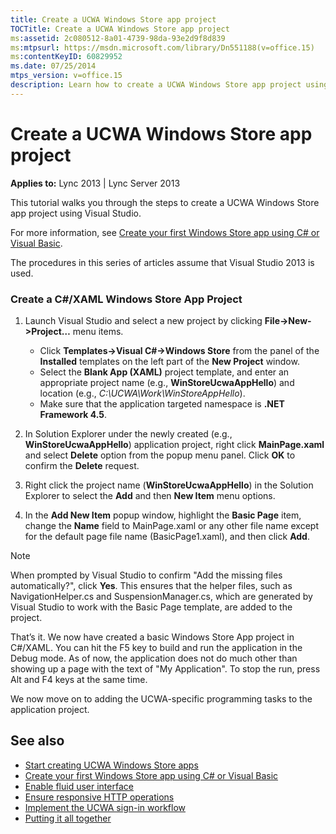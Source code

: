 ```yaml
---
title: Create a UCWA Windows Store app project
TOCTitle: Create a UCWA Windows Store app project
ms:assetid: 2c080512-8a01-4739-98da-93e2d9f8d839
ms:mtpsurl: https://msdn.microsoft.com/library/Dn551188(v=office.15)
ms:contentKeyID: 60829952
ms.date: 07/25/2014
mtps_version: v=office.15
description: Learn how to create a UCWA Windows Store app project using Visual Studio with this step-by-step tutorial from Microsoft. Start your coding journey today.
---
```


# Create a UCWA Windows Store app project

**Applies to:** Lync 2013 | Lync Server 2013

This tutorial walks you through the steps to create a UCWA Windows Store app project using Visual Studio.

For more information, see [Create your first Windows Store app using C\# or Visual Basic](http://msdn.microsoft.com/library/windows/apps/hh974581.aspx).

The procedures in this series of articles assume that Visual Studio 2013 is used.

### Create a C\#/XAML Windows Store App Project

1. Launch Visual Studio and select a new project by clicking **File-\>New-\>Project…** menu items.
    
   - Click **Templates-\>Visual C\#-\>Windows Store** from the panel of the **Installed** templates on the left part of the **New Project** window.
   - Select the **Blank App (XAML)** project template, and enter an appropriate project name (e.g., **WinStoreUcwaAppHello**) and location (e.g., *C:\\UCWA\\Work\\WinStoreAppHello*). 
   - Make sure that the application targeted namespace is **.NET Framework 4.5**.

2.  In Solution Explorer under the newly created (e.g., **WinStoreUcwaAppHello**) application project, right click **MainPage.xaml** and select **Delete** option from the popup menu panel. Click **OK** to confirm the **Delete** request.

3.  Right click the project name (**WinStoreUcwaAppHello**) in the Solution Explorer to select the **Add** and then **New Item** menu options.

4.  In the **Add New Item** popup window, highlight the **Basic Page** item, change the **Name** field to MainPage.xaml or any other file name except for the default page file name (BasicPage1.xaml), and then click **Add**.
    
   > [!NOTE]
   > When prompted by Visual Studio to confirm "Add the missing files automatically?", click **Yes**. This ensures that the helper files, such as NavigationHelper.cs and SuspensionManager.cs, which are generated by Visual Studio to work with the Basic Page template, are added to the project.

That’s it. We now have created a basic Windows Store App project in C\#/XAML. You can hit the F5 key to build and run the application in the Debug mode. As of now, the application does not do much other than showing up a page with the text of "My Application". To stop the run, press Alt and F4 keys at the same time.

We now move on to adding the UCWA-specific programming tasks to the application project.

## See also

- [Start creating UCWA Windows Store apps](start-creating-ucwa-windows-store-apps.md)
- [Create your first Windows Store app using C\# or Visual Basic](http://msdn.microsoft.com/library/windows/apps/hh974581.aspx)
- [Enable fluid user interface](enable-fluid-user-interface.md)
- [Ensure responsive HTTP operations](ensure-responsive-http-operations.md)
- [Implement the UCWA sign-in workflow](implement-the-ucwa-sign-in-workflow.md)
- [Putting it all together](putting-it-all-together.md)

